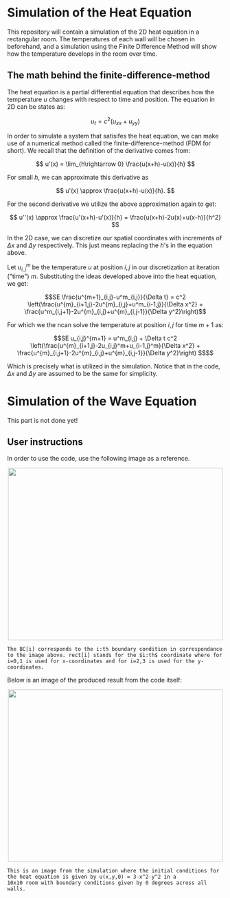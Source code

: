 # Simulation of the Heat Equation
This repository will contain a simulation of the 2D heat equation in a rectangular room. 
The temperatures of each wall will be chosen in beforehand, and a simulation using the Finite Difference Method will show how the temperature develops in the room over time.

## The math behind the finite-difference-method
The heat equation is a partial differential equation that describes how the temperature $u$ changes with respect to time and position. The equation in 2D can be states as:

$$
u_t = c^2 (u_{xx}+u_{yy})
$$

In order to simulate a system that satisifes the heat equation, we can make use of a numerical method called the finite-difference-method (FDM for short). We recall that the definition of the derivative comes from:

$$ u'(x) = \lim_{h\rightarrow 0} \frac{u(x+h)-u(x)}{h} $$

For small $h$, we can approximate this derivative as 

$$ u'(x) \approx \frac{u(x+h)-u(x)}{h}. $$

For the second derivative we utilize the above approximation again to get:

$$ u''(x) \approx \frac{u'(x+h)-u'(x)}{h} = \frac{u(x+h)-2u(x)+u(x-h)}{h^2} $$

In the 2D case, we can discretize our spatial coordinates with increments of $\Delta x$ and $\Delta y$ respectively. This just means replacing the $h$'s in the equation above.

Let $u^m_{i,j}$ be the temperature $u$ at position $i,j$ in our discretization at iteration ("time") $m$. Substituting the ideas developed above into the heat equation, we get:

```math
SE \frac{u^{m+1}_{i,j}-u^m_{i,j}}{\Delta t} = c^2 \left(\frac{u^{m}_{i+1,j}-2u^{m}_{i,j}+u^m_{i-1,j}}{\Delta x^2} + \frac{u^m_{i,j+1}-2u^{m}_{i,j}+u^{m}_{i,j-1}}{\Delta y^2}\right)
```

For which we the ncan solve the temperature at position $i,j$ for time $m+1$ as:
```math
SE u_{i,j}^{m+1} = u^m_{i,j} + \Delta t c^2 \left(\frac{u^{m}_{i+1,j}-2u_{i,j}^m+u_{i-1,j}^m}{\Delta x^2} + \frac{u^{m}_{i,j+1}-2u^{m}_{i,j}+u^{m}_{i,j-1}}{\Delta y^2}\right) $$
```

Which is precisely what is utilized in the simulation.  Notice that in the code, $\Delta x$ and $\Delta y$ are assumed to be the same for simplicity. 

# Simulation of the Wave Equation

This part is not done yet!

## User instructions

In order to use the code, use the following image as a reference.

<p align="center">
    <img src="https://user-images.githubusercontent.com/121384892/215316805-f38d2595-0808-485a-b122-0011875258bb.png" width="500" height="400">
    
    The BC[i] corresponds to the i:th boundary condition in correspondance to the image above. rect[i] stands for the $i:th$ coordinate where for i=0,1 is used for x-coordinates and for i=2,3 is used for the y-coordinates. 
</p>

Below is an image of the produced result from the code itself:

<p align="center">
    <img src="https://user-images.githubusercontent.com/121384892/215294698-77c83a8f-ed9a-4985-8e77-0414350c6bfc.png" width="500" height="400">
    
    This is an image from the simulation where the initial conditions for the heat equation is given by u(x,y,0) = 3-x^2-y^2 in a 
    10x10 room with boundary conditions given by 0 degrees across all walls.
</p>
